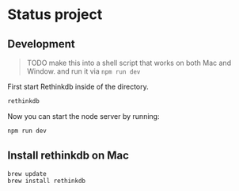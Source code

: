 
# Status project


## Development

> TODO make this into a shell script that works on both Mac and Window.
and run it via `npm run dev`

First start Rethinkdb inside of the directory.

```bash
rethinkdb
```
Now you can start the node server by running:

```bash
npm run dev
```


## Install rethinkdb on Mac

```bash
brew update
brew install rethinkdb
```
